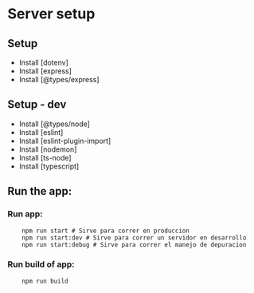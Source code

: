 # Server setup

## Setup 
- Install [dotenv]
- Install [express]
- Install [@types/express]

## Setup - dev
- Install [@types/node]
- Install [eslint]
- Install [eslint-plugin-import]
- Install [nodemon]
- Install [ts-node]
- Install [typescript]

## Run the app:

### Run app:
```
    npm run start # Sirve para correr en produccion
    npm run start:dev # Sirve para correr un servidor en desarrollo
    npm run start:debug # Sirve para correr el manejo de depuracion
``` 

### Run build of app:
```
    npm run build
``` 